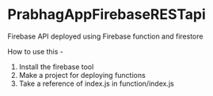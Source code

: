 # PrabhagAppFirebaseRESTapi
Firebase API deployed using Firebase function and firestore

How to use this - 
1. Install the firebase tool
2. Make a project for deploying functions
3. Take a reference of index.js in function/index.js
